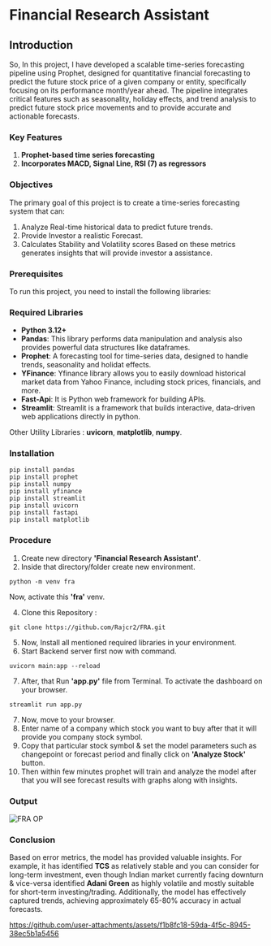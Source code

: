 # Financial Research Assistant

## Introduction

So, In this project, I have developed a scalable time-series forecasting pipeline using Prophet, designed for quantitative financial forecasting to predict the future stock price of a given company or entity, specifically focusing on its performance month/year ahead. The pipeline integrates critical features such as seasonality, holiday effects, and trend analysis to predict future stock price movements and to provide accurate and actionable forecasts.

### Key Features

1. **Prophet-based time series forecasting**
2. **Incorporates MACD, Signal Line, RSI (7) as regressors**

### Objectives

The primary goal of this project is to create a time-series forecasting system that can:

1. Analyze Real-time historical data to predict future trends.
2. Provide Investor a realistic Forecast.
3. Calculates Stability and Volatility scores Based on these metrics generates insights that will provide investor a assistance.

### Prerequisites
To run this project, you need to install the following libraries:
### Required Libraries

- **Python 3.12+**
- **Pandas**: This library performs data manipulation and analysis also provides powerful data structures like dataframes.
- **Prophet**: A forecasting tool for time-series data, designed to handle trends, seasonality and holidat effects.
- **YFinance**: Yfinance library allows you to easily download historical market data from Yahoo Finance, including stock prices, financials, and more.
- **Fast-Api**: It is Python web framework for building APIs.
- **Streamlit**: Streamlit is a framework that builds interactive, data-driven web applications directly in python.  

Other Utility Libraries : **uvicorn**, **matplotlib**, **numpy**.

### Installation

   ```
   pip install pandas
   pip install prophet
   pip install numpy
   pip install yfinance
   pip install streamlit
   pip install uvicorn
   pip install fastapi
   pip install matplotlib
   ```

### Procedure

1.   Create new directory **'Financial Research Assistant'**.
2.   Inside that directory/folder create new environment.
   
   ```
   python -m venv fra
   ```

  Now, activate this **'fra'** venv.
  
4.   Clone this Repository :

   ```
   git clone https://github.com/Rajcr2/FRA.git
   ```
5.   Now, Install all mentioned required libraries in your environment.
6.   Start Backend server first now with command.
   ```
   uvicorn main:app --reload
   ```
7.   After, that Run **'app.py'** file from Terminal. To activate the dashboard on your browser.
   ```
   streamlit run app.py
   ``` 
7.   Now, move to your browser.
8.   Enter name of a company which stock you want to buy after that it will provide you company stock symbol.
9.   Copy that particular stock symbol & set the model parameters such as changepoint or forecast period and finally click on **'Analyze Stock'** button.
10.  Then within few minutes prophet will train and analyze the model after that you will see forecast results with graphs along with insights.

### Output

![FRA OP](https://github.com/user-attachments/assets/29ebde3a-5ab4-48ce-8295-0be707f9d196)


### Conclusion

Based on error metrics, the model has provided valuable insights. For example, it has identified **TCS** as relatively stable and you can consider for long-term investment, even though Indian market currently facing downturn & vice-versa identified **Adani Green** as highly volatile and mostly suitable for short-term investing/trading. Additionally, the model has effectively captured trends, achieving approximately 65-80% accuracy in actual forecasts.





https://github.com/user-attachments/assets/f1b8fc18-59da-4f5c-8945-38ec5b1a5456









